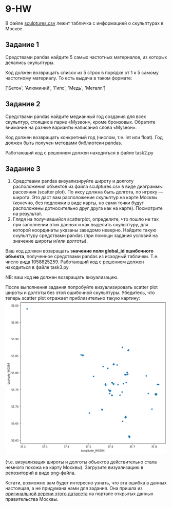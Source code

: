 # 9-HW

В файле [sculptures.csv](sculptures.csv) лежит табличка с информацией о скульптурах в Москве. 

## Задание 1

Средствами pandas найдите 5 самых частотных материалов, из которых делались скульптуры. 

Код должен возвращать список из 5 строк в порядке от 1 к 5 самому частотному материалу. То есть выдача в таком формате:

['Бетон', 'Алюминий', 'Гипс', 'Медь', 'Металл'] 

## Задание 2

Средствами pandas найдите медианный год создания для всех скульптур, стоящих в парке «Музеон», кроме бронзовых. Обратите внимание на разные варианты написания слова «Музеон». 

Код должен возвращать конкретный год (числом, т.е. int или float). Год должен быть получен методами библиотеки pandas.

Работающий код с решением должен находиться в файле task2.py 

## Задание 3 

1. Средствами pandas визуализируйте  широту и долготу расположения объектов из файла sculptures.csv в виде диаграммы рассеяния (scatter plot). По иксу должна быть долгота, по игреку — широта. Это даст вам расположение скульптур на карте Москвы (конечно, без подложки в виде карты, но сами точки будут расположены дотносительно друг друга как на карте).  Посмотрите на результат. 
2. Глядя на получившийся scatterplot, определите, что пошло не так при заполнении этих данных и как выделить скульптуру, для которой координаты указаны заведомо неверно. Найдите такую скульптуру средствами pandas (при помощи задания условий на значение широты и/или долготы). 

Ваш код должен возвращать **значение поля global_id ошибочного объекта**, полученное средствами pandas из исходный таблички. Т.е. число вида 1058625259. Работающий код с решением должен находиться в файле task3.py 

NB: ваш код **не** должен возвращать визуализацию. 

После выполнения задания попробуйте визуализировать scatter plot широты и долготы без этой ошибочной скульптуры. Убедитесь, что теперь scatter plot отражает приблизительно такую картину: 
![pic1](data_on_the_map.png)

(т.е. визуализация широты и долготы объектов действительно стала немного похожа на карту Москвы). Загрузите визуализацию в репозиторий в виде png-файла.

Кстати, возможно вам будет интересно узнать, что эта ошибка в данных настоящая, а не придумана нами для задания. Она пришла из [оригинальной версии этого датасета](https://data.mos.ru/opendata/7702155262-perechen-skulptur-pod-otkrytym-nebom-raspolojennyh-na-territorii-uchrejdeniy-podvedomstvennyh-departamentu-kultury-goroda-moskvy) на портале открытых данных правительства Москвы.  
